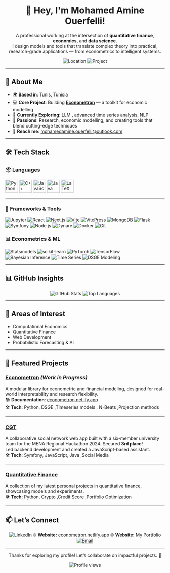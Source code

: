 <div align="center">
  <h1>👋 Hey, I'm Mohamed Amine Ouerfelli!</h1>
<p>
  A professional working at the intersection of <b>quantitative finance</b>, <b>economics</b>, and <b>data science</b>.<br>
  I design models and tools that translate complex theory into practical, research-grade applications — from econometrics to intelligent systems.
</p>
  <img src="https://img.shields.io/badge/-Tunis,%20Tunisia-FF6F61?style=flat-square&logo=map-pin" alt="Location">
  <img src="https://img.shields.io/badge/-Econometron%20Dev-FFD700?style=flat-square&logo=code" alt="Project">
</div>

---

## 🚀 About Me

- 🌍 **Based in**: Tunis, Tunisia  
- 💻 **Core Project**: Building **[Econometron](https://github.com/AmineOuerfellii/econometron)** — a toolkit for economic modelling  
- 🌱 **Currently Exploring**: LLM , advanced time series analysis, NLP
- 🧠 **Passions**: Research, economic modelling, and creating tools that blend cutting-edge techniques  
- 📧 **Reach me**: [mohamedamine.ouerfelli@outlook.com](mailto:mohamedamine.ouerfelli@outlook.com)

---

## 🛠️ Tech Stack

### 📦 Languages
<p align="left">
  <img src="https://cdn.jsdelivr.net/gh/devicons/devicon/icons/python/python-original.svg" width="40" alt="Python" />
  <img src="https://cdn.jsdelivr.net/gh/devicons/devicon/icons/cplusplus/cplusplus-original.svg" width="40" alt="C++" />
  <img src="https://cdn.jsdelivr.net/gh/devicons/devicon/icons/javascript/javascript-original.svg" width="40" alt="JavaScript" />
  <img src="https://cdn.jsdelivr.net/gh/devicons/devicon/icons/java/java-original.svg" width="40" alt="Java" />
  <img src="https://cdn.jsdelivr.net/gh/devicons/devicon/icons/latex/latex-original.svg" width="40" alt="LaTeX" />
</p>

---

### 🧰 Frameworks & Tools

![Jupyter](https://img.shields.io/badge/-Jupyter-F37626?style=flat-square\&logo=jupyter\&logoColor=white)
![React](https://img.shields.io/badge/-React-61DAFB?style=flat-square\&logo=react\&logoColor=black)
![Next.js](https://img.shields.io/badge/-Next.js-000000?style=flat-square\&logo=next.js\&logoColor=white)
![Vite](https://img.shields.io/badge/-Vite-646CFF?style=flat-square\&logo=vite\&logoColor=white)
![VitePress](https://img.shields.io/badge/-VitePress-9999FF?style=flat-square)
![MongoDB](https://img.shields.io/badge/-MongoDB-47A248?style=flat-square\&logo=mongodb\&logoColor=white)
![Flask](https://img.shields.io/badge/-Flask-000000?style=flat-square\&logo=flask\&logoColor=white)
![Symfony](https://img.shields.io/badge/-Symfony-000000?style=flat-square\&logo=symfony\&logoColor=white)
![Node.js](https://img.shields.io/badge/-Node.js-339933?style=flat-square\&logo=node.js\&logoColor=white)
![Dynare](https://img.shields.io/badge/-Dynare-8B008B?style=flat-square)
![Docker](https://img.shields.io/badge/-Docker-2496ED?style=flat-square\&logo=docker\&logoColor=white)
![Git](https://img.shields.io/badge/-Git-F05032?style=flat-square\&logo=git\&logoColor=white)

### 📊 Econometrics & ML
![Statsmodels](https://img.shields.io/badge/-Statsmodels-008080?style=flat-square)
![scikit-learn](https://img.shields.io/badge/-scikit--learn-F7931E?style=flat-square&logo=scikit-learn)
![PyTorch](https://img.shields.io/badge/-PyTorch-EE4C2C?style=flat-square&logo=pytorch)
![TensorFlow](https://img.shields.io/badge/-TensorFlow-FF6F00?style=flat-square&logo=tensorflow)
![Bayesian Inference](https://img.shields.io/badge/-Bayesian%20Inference-4682B4?style=flat-square)
![Time Series](https://img.shields.io/badge/-Time%20Series-6A5ACD?style=flat-square)
![DSGE Modeling](https://img.shields.io/badge/-DSGE%20Modeling-2F4F4F?style=flat-square)

---

## 📊 GitHub Insights

<div align="center">
  <img src="https://github-readme-stats.vercel.app/api?username=AmineOuerfellii&show_icons=true&theme=dracula&hide_border=true" alt="GitHub Stats" />
  <img src="https://github-readme-stats.vercel.app/api/top-langs/?username=AmineOuerfellii&layout=compact&theme=dracula&hide_border=true" alt="Top Languages" />
</div>

---
## 🔭 Areas of Interest

- Computational Economics 
- Quantitative Finance 
- Web Development 
- Probabilistic Forecasting & AI
---
## 🌟 Featured Projects

### [Econometron](https://github.com/AmineOuerfellii/econometron) *(Work in Progress)*
A modular library for econometric and financial modeling, designed for real-world interpretability and research flexibility.  
📚 **Documentation**: [econometron.netlify.app](https://econometron.netlify.app)  
🛠️ **Tech**: Python, DSGE ,Timeseries models , N-Beats ,Projection methods

---

### [CGT](https://github.com/AmineOuerfellii/CGT)
A collaborative social network web app built with a six-member university team for the MENA Regional Hackathon 2024. Secured **3rd place**!  
Led backend development and created a JavaScript-based assistant.  
🛠️ **Tech**: Symfony, JavaScript, Java ,Social Media

---

### [Quantitative Finance](https://github.com/AmineOuerfellii/quantitative_finance)
A collection of my latest personal projects in quantitative finance, showcasing models and experiments.  
🛠️ **Tech**: Python, Crypto ,Credit Score ,Portfolio Optimization

---

## 📫 Let’s Connect

<div align="center">
  <a href="[https://www.linkedin.com/in/amineouerfelli/](https://www.linkedin.com/in/amineouerfelli/)">
    <img src="https://img.shields.io/badge/-LinkedIn-0A66C2?style=flat-square&logo=linkedin&logoColor=white" alt="LinkedIn">
  </a>
 🌐 <strong>Website:</strong> <a href="https://econometron.netlify.app">econometron.netlify.app</a>  
 🌐 <strong>Website:</strong> <a href="https://elouerfelliamine.netlify.app">My Portfolio</a>  
  <a href="mailto:mohamedamine.ouerfelli@outlook.com">
    <img src="https://img.shields.io/badge/-Email-D14836?style=flat-square&logo=gmail&logoColor=white" alt="Email">
  </a>
</div>

---

<div align="center">
  <p>Thanks for exploring my profile! Let’s collaborate on impactful projects. 🚀</p>
  <img src="https://komarev.com/ghpvc/?username=AmineOuerfellii&color=brightgreen" alt="Profile views" />
</div>
